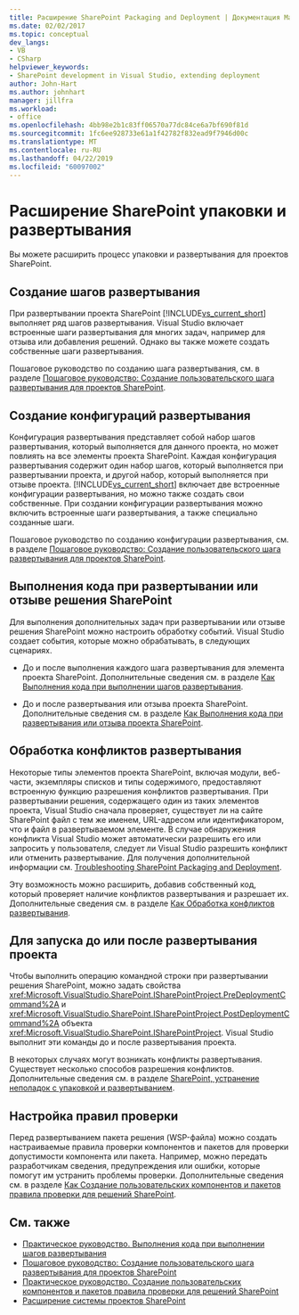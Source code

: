 ```yaml
---
title: Расширение SharePoint Packaging and Deployment | Документация Майкрософт
ms.date: 02/02/2017
ms.topic: conceptual
dev_langs:
- VB
- CSharp
helpviewer_keywords:
- SharePoint development in Visual Studio, extending deployment
author: John-Hart
ms.author: johnhart
manager: jillfra
ms.workload:
- office
ms.openlocfilehash: 4bb98e2b1c83ff06570a77dc84ce6a7bf690f81d
ms.sourcegitcommit: 1fc6ee928733e61a1f42782f832ead9f7946d00c
ms.translationtype: MT
ms.contentlocale: ru-RU
ms.lasthandoff: 04/22/2019
ms.locfileid: "60097002"
---
```

# <a name="extend-sharepoint-packaging-and-deployment"></a>Расширение SharePoint упаковки и развертывания
  Вы можете расширить процесс упаковки и развертывания для проектов SharePoint.

## <a name="create-deployment-steps"></a>Создание шагов развертывания
 При развертывании проекта SharePoint [!INCLUDE[vs_current_short](../sharepoint/includes/vs-current-short-md.md)] выполняет ряд шагов развертывания. Visual Studio включает встроенные шаги развертывания для многих задач, например для отзыва или добавления решений. Однако вы также можете создать собственные шаги развертывания.

 Пошаговое руководство по созданию шага развертывания, см. в разделе [Пошаговое руководство: Создание пользовательского шага развертывания для проектов SharePoint](../sharepoint/walkthrough-creating-a-custom-deployment-step-for-sharepoint-projects.md).

## <a name="create-deployment-configurations"></a>Создание конфигураций развертывания
 Конфигурация развертывания представляет собой набор шагов развертывания, который выполняется для данного проекта, но может повлиять на все элементы проекта SharePoint. Каждая конфигурация развертывания содержит один набор шагов, который выполняется при развертывании проекта, и другой набор, который выполняется при отзыве проекта. [!INCLUDE[vs_current_short](../sharepoint/includes/vs-current-short-md.md)] включает две встроенные конфигурации развертывания, но можно также создать свои собственные. При создании конфигурации развертывания можно включить встроенные шаги развертывания, а также специально созданные шаги.

 Пошаговое руководство по созданию конфигурации развертывания, см. в разделе [Пошаговое руководство: Создание пользовательского шага развертывания для проектов SharePoint](../sharepoint/walkthrough-creating-a-custom-deployment-step-for-sharepoint-projects.md).

## <a name="run-code-when-a-sharepoint-solution-is-deployed-or-retracted"></a>Выполнения кода при развертывании или отзыве решения SharePoint
 Для выполнения дополнительных задач при развертывании или отзыве решения SharePoint можно настроить обработку событий. Visual Studio создает события, которые можно обрабатывать, в следующих сценариях.

- До и после выполнения каждого шага развертывания для элемента проекта SharePoint. Дополнительные сведения см. в разделе [Как Выполнения кода при выполнении шагов развертывания](../sharepoint/how-to-run-code-when-deployment-steps-are-executed.md).

- До и после развертывания или отзыва проекта SharePoint. Дополнительные сведения см. в разделе [Как Выполнения кода при развертывания или отзыва проекта SharePoint](../sharepoint/how-to-run-code-when-a-sharepoint-project-is-deployed-or-retracted.md).

## <a name="handle-deployment-conflicts"></a>Обработка конфликтов развертывания
 Некоторые типы элементов проекта SharePoint, включая модули, веб-части, экземпляры списков и типы содержимого, предоставляют встроенную функцию разрешения конфликтов развертывания. При развертывании решения, содержащего один из таких элементов проекта, Visual Studio сначала проверяет, существует ли на сайте SharePoint файл с тем же именем, URL-адресом или идентификатором, что и файл в развертываемом элементе. В случае обнаружения конфликта Visual Studio может автоматически разрешить его или запросить у пользователя, следует ли Visual Studio разрешить конфликт или отменить развертывание. Для получения дополнительной информации см. [Troubleshooting SharePoint Packaging and Deployment](../sharepoint/troubleshooting-sharepoint-packaging-and-deployment.md).

 Эту возможность можно расширить, добавив собственный код, который проверяет наличие конфликтов развертывания и разрешает их. Дополнительные сведения см. в разделе [Как Обработка конфликтов развертывания](../sharepoint/how-to-handle-deployment-conflicts.md).

## <a name="run-command-line-operations-before-or-after-a-project-is-deployed"></a>Для запуска до или после развертывания проекта
 Чтобы выполнить операцию командной строки при развертывании решения SharePoint, можно задать свойства <xref:Microsoft.VisualStudio.SharePoint.ISharePointProject.PreDeploymentCommand%2A> и <xref:Microsoft.VisualStudio.SharePoint.ISharePointProject.PostDeploymentCommand%2A> объекта <xref:Microsoft.VisualStudio.SharePoint.ISharePointProject>. Visual Studio выполнит эти команды до и после развертывания проекта.

 В некоторых случаях могут возникать конфликты развертывания. Существует несколько способов разрешения конфликтов. Дополнительные сведения см. в разделе [SharePoint, устранение неполадок с упаковкой и развертыванием](../sharepoint/troubleshooting-sharepoint-packaging-and-deployment.md).

## <a name="customize-validation-rules"></a>Настройка правил проверки
 Перед развертыванием пакета решения (WSP-файла) можно создать настраиваемые правила проверки компонентов и пакетов для проверки допустимости компонента или пакета. Например, можно передать разработчикам сведения, предупреждения или ошибки, которые помогут им устранить проблемы проверки. Дополнительные сведения см. в разделе [Как Создание пользовательских компонентов и пакетов правила проверки для решений SharePoint](../sharepoint/how-to-create-custom-feature-and-package-validation-rules-for-sharepoint-solutions.md).

## <a name="see-also"></a>См. также
- [Практическое руководство. Выполнения кода при выполнении шагов развертывания](../sharepoint/how-to-run-code-when-deployment-steps-are-executed.md)
- [Пошаговое руководство: Создание пользовательского шага развертывания для проектов SharePoint](../sharepoint/walkthrough-creating-a-custom-deployment-step-for-sharepoint-projects.md)
- [Практическое руководство. Создание пользовательских компонентов и пакетов правила проверки для решений SharePoint](../sharepoint/how-to-create-custom-feature-and-package-validation-rules-for-sharepoint-solutions.md)
- [Расширение системы проектов SharePoint](../sharepoint/extending-the-sharepoint-project-system.md)
